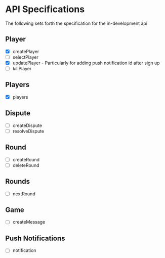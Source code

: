 # API Specifications
The following sets forth the specification for the in-development api

## Player
- [X] createPlayer
- [ ] selectPlayer
- [x] updatePlayer - Particularly for adding push notification id after sign up
- [ ] killPlayer

## Players
- [x] players

## Dispute
- [ ] createDispute
- [ ] resolveDispute

## Round
- [ ] createRound
- [ ] deleteRound

## Rounds
- [ ] nextRound

## Game
- [ ] createMessage

## Push Notifications
- [ ] notification